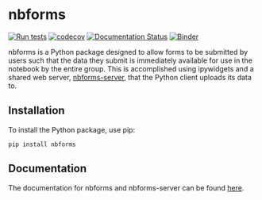 # nbforms

[![Run tests](https://github.com/chrispyles/nbforms/actions/workflows/run-tests.yml/badge.svg)](https://github.com/chrispyles/nbforms/actions/workflows/run-tests.yml)
[![codecov](https://codecov.io/github/chrispyles/nbforms/graph/badge.svg?token=GK2LAP9034)](https://codecov.io/github/chrispyles/nbforms)
[![Documentation Status](https://readthedocs.org/projects/nbforms/badge/?version=latest)](https://nbforms.readthedocs.io/en/latest/?badge=latest)
[![Binder](https://mybinder.org/badge_logo.svg)](https://mybinder.org/v2/gh/chrispyles/nbforms/main?filepath=demo%2Fdemo.ipynb)

nbforms is a Python package designed to allow forms to be submitted by users such that the data they submit is immediately available for use in the notebook by the entire group. This is accomplished using ipywidgets and a shared web server, [nbforms-server](https://github.com/chrispyles/nbforms-server), that the Python client uploads its data to.

## Installation

To install the Python package, use pip:

```
pip install nbforms
```

## Documentation

The documentation for nbforms and nbforms-server can be found [here](https://nbforms.readthedocs.io/).
